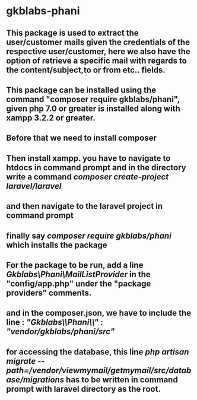 # gkblabs-phani
<h2>
This package is used to extract the user/customer mails given the credentials of the respective user/customer, here we also have the option of retrieve a specific mail with regards to the content/subject,to or from etc.. fields.
<h2>
This package can be installed using the command "composer require gkblabs/phani", given php 7.0 or greater is installed along with xampp 3.2.2 or greater. 
<h2>
Before that we need to install composer
<h2>
Then install xampp. you have to navigate to htdocs in command prompt and in the directory write a command <B><I>composer create-project laravel/laravel <your_project_name></B></I>
<h2>
and then navigate to the laravel project in command prompt
<h2>
finally say <B><I>composer require gkblabs/phani</B></I> which installs the package
<h2>
For the package to be run, add a line <B><I>Gkblabs\Phani\MailListProvider</B></I> in the "config/app.php" under the "package providers" comments.
<h2>
and in the composer.json, we have to include the line : <B><I>"Gkblabs\\Phani\\" : "vendor/gkblabs/phani/src"</B></I>
<h2>
for accessing the database, this line <B><I>php artisan migrate --path=/vendor/viewmymail/getmymail/src/database/migrations</B></I> has to be written in command prompt with laravel directory as the root.</h2> 
